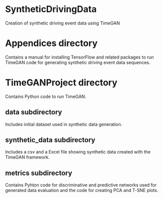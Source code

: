# SyntheticDrivingData
Creation of synthetic driving event data using TimeGAN

# Appendices directory
Contains a manual for installing TensorFlow and related packages to run TimeGAN code for generating synthetic driving event data sequences.

# TimeGANProject directory
Contains Python code to run TimeGAN.

## data subdirectory 
Includes initial dataset used in synthetic data generation.

## synthetic_data subdirectory
Includes a csv and a Excel file showing synthetic data created with the TimeGAN framework.

## metrics subdirectory
Contains Pyhton code for discriminative and predictive networks used for generated data evaluation and the code for creating PCA and T-SNE plots.
